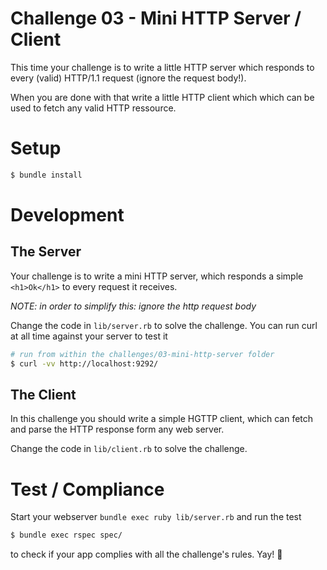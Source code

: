 # Challenge 03 - Mini HTTP Server / Client

This time your challenge is to write a little HTTP server which responds to every (valid) HTTP/1.1 request (ignore the request body!).

When you are done with that write a little HTTP client which which can be used to fetch any valid HTTP ressource.

# Setup

```sh
$ bundle install
```

# Development

## The Server

Your challenge is to write a mini HTTP server, which responds a simple `<h1>Ok</h1>` to every request it receives.

*NOTE: in order to simplify this: ignore the http request body*

Change the code in `lib/server.rb` to solve the challenge. You can run curl at all time against your server to test it

```sh
# run from within the challenges/03-mini-http-server folder
$ curl -vv http://localhost:9292/
```

## The Client

In this challenge you should write a simple HGTTP client, which can fetch and parse the HTTP response form any web server.

Change the code in `lib/client.rb` to solve the challenge.

# Test / Compliance

Start your webserver `bundle exec ruby lib/server.rb` and run the test

```sh
$ bundle exec rspec spec/
```

to check if your app complies with all the challenge's rules. Yay! :tada:
